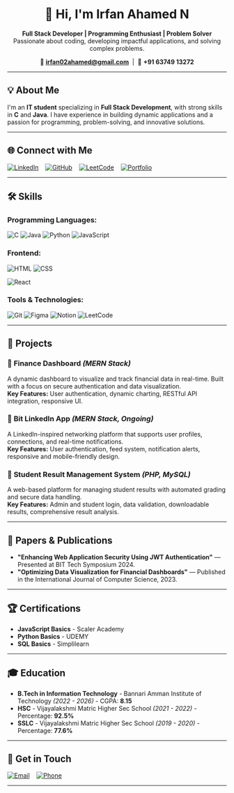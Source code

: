 <div align="center">

# 👋 Hi, I'm Irfan Ahamed N  
**Full Stack Developer | Programming Enthusiast | Problem Solver**  
Passionate about coding, developing impactful applications, and solving complex problems.

📧 **irfan02ahamed@gmail.com** &nbsp;| &nbsp;📱 **+91 63749 13272**

</div>

---

## 💡 About Me  
I'm an **IT student** specializing in **Full Stack Development**, with strong skills in **C** and **Java**. I have experience in building dynamic applications and a passion for programming, problem-solving, and innovative solutions.

---

## 🌐 Connect with Me  
[![LinkedIn](https://img.shields.io/badge/LinkedIn-IrfanAhamed-blue?style=for-the-badge&logo=linkedin)](https://www.linkedin.com/in/irfan-ahamed-n-ba036925a/) &nbsp;&nbsp;
[![GitHub](https://img.shields.io/badge/GitHub-IRFAN02AHAMED-black?style=for-the-badge&logo=github)](https://github.com/IRFAN02AHAMED) &nbsp;&nbsp;
[![LeetCode](https://img.shields.io/badge/LeetCode-Irfan-orange?style=for-the-badge&logo=leetcode)](https://leetcode.com/u/IRFAN_AHAMED_N/) &nbsp;&nbsp;
[![Portfolio](https://img.shields.io/badge/Portfolio-Visit-green?style=for-the-badge&logo=netlify)](https://p-for-portfolio.netlify.app/)

---

## 🛠️ Skills  
### **Programming Languages:**  
![C](https://img.shields.io/badge/-C-%2300599C?style=for-the-badge&logo=c&logoColor=white)
![Java](https://img.shields.io/badge/-Java-%23ED8B00?style=for-the-badge&logo=java&logoColor=white)
![Python](https://img.shields.io/badge/-Python-%233776AB?style=for-the-badge&logo=python&logoColor=white)
![JavaScript](https://img.shields.io/badge/-JavaScript-%23F7DF1E?style=for-the-badge&logo=javascript&logoColor=black)



### **Frontend:**  
![HTML](https://img.shields.io/badge/-HTML-%23E34F26?style=for-the-badge&logo=html5&logoColor=white)
![CSS](https://img.shields.io/badge/-CSS-%231572B6?style=for-the-badge&logo=css3&logoColor=white)

![React](https://img.shields.io/badge/-React.js-%2361DAFB?style=for-the-badge&logo=react&logoColor=black)


### **Tools & Technologies:**  
![Git](https://img.shields.io/badge/-Git-%23F05032?style=for-the-badge&logo=git&logoColor=white)
![Figma](https://img.shields.io/badge/-Figma-%23F24E1E?style=for-the-badge&logo=figma&logoColor=white)
![Notion](https://img.shields.io/badge/-Notion-%23000000?style=for-the-badge&logo=notion&logoColor=white)
![LeetCode](https://img.shields.io/badge/-LeetCode-%23FFA116?style=for-the-badge&logo=leetcode&logoColor=black)

---

## 📁 Projects  
### 🔹 **Finance Dashboard** *(MERN Stack)*  
A dynamic dashboard to visualize and track financial data in real-time. Built with a focus on secure authentication and data visualization.  
**Key Features:** User authentication, dynamic charting, RESTful API integration, responsive UI.

### 🔹 **Bit LinkedIn App** *(MERN Stack, Ongoing)*  
A LinkedIn-inspired networking platform that supports user profiles, connections, and real-time notifications.  
**Key Features:** User authentication, feed system, notification alerts, responsive and mobile-friendly design.

### 🔹 **Student Result Management System** *(PHP, MySQL)*  
A web-based platform for managing student results with automated grading and secure data handling.  
**Key Features:** Admin and student login, data validation, downloadable results, comprehensive result analysis.

---

## 📜 Papers & Publications  
- **"Enhancing Web Application Security Using JWT Authentication"** — Presented at BIT Tech Symposium 2024.  
- **"Optimizing Data Visualization for Financial Dashboards"** — Published in the International Journal of Computer Science, 2023.

---

## 🏆 Certifications  
- **JavaScript Basics** - Scaler Academy  
- **Python Basics** - UDEMY  
- **SQL Basics** - Simplilearn  

---

## 🎓 Education  
- **B.Tech in Information Technology** - Bannari Amman Institute of Technology *(2022 - 2026)* - CGPA: **8.15**  
- **HSC** - Vijayalakshmi Matric Higher Sec School *(2021 - 2022)* - Percentage: **92.5%**  
- **SSLC** - Vijayalakshmi Matric Higher Sec School *(2019 - 2020)* - Percentage: **77.6%**

---

## 📩 Get in Touch  
[![Email](https://img.shields.io/badge/Email-irfan02ahamed@gmail.com-red?style=for-the-badge&logo=gmail&logoColor=white)](mailto:irfan02ahamed@gmail.com) &nbsp;&nbsp;
[![Phone](https://img.shields.io/badge/Phone-+91%2063749%2013272-blue?style=for-the-badge&logo=phone&logoColor=white)](tel:+916374913272)

---


</div>
